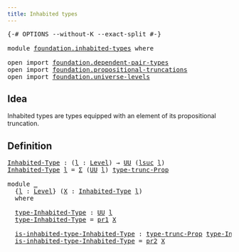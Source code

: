 ```yaml
---
title: Inhabited types
---
```


<pre class="Agda"><a id="41" class="Symbol">{-#</a> <a id="45" class="Keyword">OPTIONS</a> <a id="53" class="Pragma">--without-K</a> <a id="65" class="Pragma">--exact-split</a> <a id="79" class="Symbol">#-}</a>

<a id="84" class="Keyword">module</a> <a id="91" href="foundation.inhabited-types.html" class="Module">foundation.inhabited-types</a> <a id="118" class="Keyword">where</a>

<a id="125" class="Keyword">open</a> <a id="130" class="Keyword">import</a> <a id="137" href="foundation.dependent-pair-types.html" class="Module">foundation.dependent-pair-types</a>
<a id="169" class="Keyword">open</a> <a id="174" class="Keyword">import</a> <a id="181" href="foundation.propositional-truncations.html" class="Module">foundation.propositional-truncations</a>
<a id="218" class="Keyword">open</a> <a id="223" class="Keyword">import</a> <a id="230" href="foundation.universe-levels.html" class="Module">foundation.universe-levels</a>
</pre>
## Idea

Inhabited types are types equipped with an element of its propositional truncation.

## Definition

<pre class="Agda"><a id="Inhabited-Type"></a><a id="379" href="foundation.inhabited-types.html#379" class="Function">Inhabited-Type</a> <a id="394" class="Symbol">:</a> <a id="396" class="Symbol">(</a><a id="397" href="foundation.inhabited-types.html#397" class="Bound">l</a> <a id="399" class="Symbol">:</a> <a id="401" href="Agda.Primitive.html#597" class="Postulate">Level</a><a id="406" class="Symbol">)</a> <a id="408" class="Symbol">→</a> <a id="410" href="foundation-core.universe-levels.html#235" class="Primitive">UU</a> <a id="413" class="Symbol">(</a><a id="414" href="Agda.Primitive.html#780" class="Primitive">lsuc</a> <a id="419" href="foundation.inhabited-types.html#397" class="Bound">l</a><a id="420" class="Symbol">)</a>
<a id="422" href="foundation.inhabited-types.html#379" class="Function">Inhabited-Type</a> <a id="437" href="foundation.inhabited-types.html#437" class="Bound">l</a> <a id="439" class="Symbol">=</a> <a id="441" href="foundation-core.dependent-pair-types.html#515" class="Record">Σ</a> <a id="443" class="Symbol">(</a><a id="444" href="foundation-core.universe-levels.html#235" class="Primitive">UU</a> <a id="447" href="foundation.inhabited-types.html#437" class="Bound">l</a><a id="448" class="Symbol">)</a> <a id="450" href="foundation.propositional-truncations.html#2048" class="Function">type-trunc-Prop</a>

<a id="467" class="Keyword">module</a> <a id="474" href="foundation.inhabited-types.html#474" class="Module">_</a>
  <a id="478" class="Symbol">{</a><a id="479" href="foundation.inhabited-types.html#479" class="Bound">l</a> <a id="481" class="Symbol">:</a> <a id="483" href="Agda.Primitive.html#597" class="Postulate">Level</a><a id="488" class="Symbol">}</a> <a id="490" class="Symbol">(</a><a id="491" href="foundation.inhabited-types.html#491" class="Bound">X</a> <a id="493" class="Symbol">:</a> <a id="495" href="foundation.inhabited-types.html#379" class="Function">Inhabited-Type</a> <a id="510" href="foundation.inhabited-types.html#479" class="Bound">l</a><a id="511" class="Symbol">)</a>
  <a id="515" class="Keyword">where</a>

  <a id="524" href="foundation.inhabited-types.html#524" class="Function">type-Inhabited-Type</a> <a id="544" class="Symbol">:</a> <a id="546" href="foundation-core.universe-levels.html#235" class="Primitive">UU</a> <a id="549" href="foundation.inhabited-types.html#479" class="Bound">l</a>
  <a id="553" href="foundation.inhabited-types.html#524" class="Function">type-Inhabited-Type</a> <a id="573" class="Symbol">=</a> <a id="575" href="foundation-core.dependent-pair-types.html#605" class="Field">pr1</a> <a id="579" href="foundation.inhabited-types.html#491" class="Bound">X</a>

  <a id="584" href="foundation.inhabited-types.html#584" class="Function">is-inhabited-type-Inhabited-Type</a> <a id="617" class="Symbol">:</a> <a id="619" href="foundation.propositional-truncations.html#2048" class="Function">type-trunc-Prop</a> <a id="635" href="foundation.inhabited-types.html#524" class="Function">type-Inhabited-Type</a>
  <a id="657" href="foundation.inhabited-types.html#584" class="Function">is-inhabited-type-Inhabited-Type</a> <a id="690" class="Symbol">=</a> <a id="692" href="foundation-core.dependent-pair-types.html#617" class="Field">pr2</a> <a id="696" href="foundation.inhabited-types.html#491" class="Bound">X</a>
</pre>